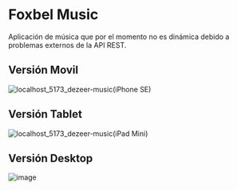 # Foxbel Music
Aplicación de música que por el momento no es dinámica debido a problemas externos de la API REST.

## Versión Movil

![localhost_5173_dezeer-music(iPhone SE)](https://user-images.githubusercontent.com/93801929/229260881-34691d5e-2dac-4638-9f41-927678716982.png)

## Versión Tablet
![localhost_5173_dezeer-music(iPad Mini)](https://user-images.githubusercontent.com/93801929/229260911-dcf8751d-a42c-4575-b6ec-941445ed0588.png)

## Versión Desktop
![image](https://user-images.githubusercontent.com/93801929/229260756-efc011e9-3fe1-4d35-b48d-8eb4dd7a4d06.png)
